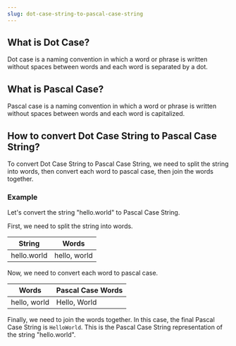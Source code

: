 ```yaml
---
slug: dot-case-string-to-pascal-case-string
---
```


## What is Dot Case?

Dot case is a naming convention in which a word or phrase is written without spaces between words and each word is separated by a dot.

## What is Pascal Case?

Pascal case is a naming convention in which a word or phrase is written without spaces between words and each word is capitalized.

## How to convert Dot Case String to Pascal Case String?

To convert Dot Case String to Pascal Case String, we need to split the string into words, then convert each word to pascal case, then join the words together.

### Example

Let's convert the string "hello.world" to Pascal Case String.

First, we need to split the string into words.

| String      | Words        |
| ----------- | ------------ |
| hello.world | hello, world |

Now, we need to convert each word to pascal case.

| Words        | Pascal Case Words |
| ------------ | ----------------- |
| hello, world | Hello, World      |

Finally, we need to join the words together. In this case, the final Pascal Case String is `HelloWorld`. This is the Pascal Case String representation of the string "hello.world".
